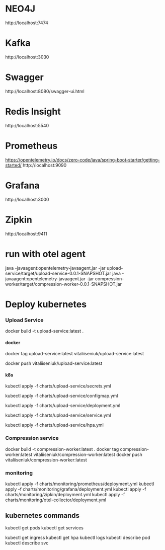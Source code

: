 # NEO4J

http://localhost:7474


# Kafka

http://localhost:3030

# Swagger

http://localhost:8080/swagger-ui.html

# Redis Insight

http://localhost:5540


# Prometheus
https://opentelemetry.io/docs/zero-code/java/spring-boot-starter/getting-started/
http://localhost:9090

# Grafana

http://localhost:3000

# Zipkin

http://localhost:9411


# run with otel agent

java -javaagent:opentelemetry-javaagent.jar  -jar upload-service/target/upload-service-0.0.1-SNAPSHOT.jar
java -javaagent:opentelemetry-javaagent.jar  -jar compression-worker/target/compression-worker-0.0.1-SNAPSHOT.jar

# Deploy kubernetes
### Upload Service
docker build -t upload-service:latest .

#### docker
docker tag upload-service:latest vitaliiseniuk/upload-service:latest

docker push vitaliiseniuk/upload-service:latest

#### k8s
kubectl  apply -f charts/upload-service/secrets.yml

kubectl  apply -f charts/upload-service/configmap.yml

kubectl  apply -f charts/upload-service/deployment.yml

kubectl  apply -f charts/upload-service/service.yml

kubectl  apply -f charts/upload-service/hpa.yml

### Compression service
docker build -t compression-worker:latest .
docker tag compression-worker:latest vitaliiseniuk/compression-worker:latest
docker push vitaliiseniuk/compression-worker:latest

### monitoring

kubectl apply -f charts/monitoring/prometheus/deployment.yml
kubectl apply -f charts/monitoring/grafana/deployment.yml
kubectl apply -f charts/monitoring/zipkin/deployment.yml
kubectl apply -f charts/monitoring/otel-collector/deployment.yml

## kubernetes commands
kubectl get pods
kubectl get services

kubectl get ingress
kubectl get hpa
kubectl logs <pod-name>
kubectl describe pod <pod-name>
kubectl describe svc <service-name>


